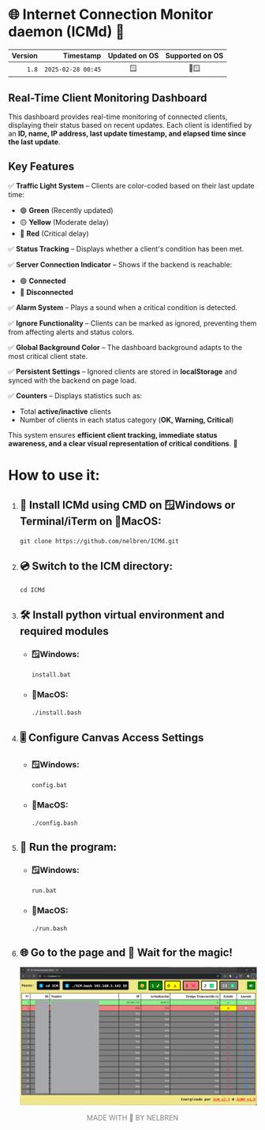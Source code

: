 # 🌐 Internet Connection Monitor daemon (ICMd) 🔌

|Version|Timestamp|Updated on OS|Supported on OS|
|--:|--:|:--:|:--:|
|`1.8`|`2025-02-28 00:45`|🪟|🍎🪟|

## **Real-Time Client Monitoring Dashboard**  

This dashboard provides real-time monitoring of connected clients, displaying their status based on recent updates. Each client is identified by an **ID, name, IP address, last update timestamp, and elapsed time since the last update**.  

## **Key Features**  

✅ **Traffic Light System** – Clients are color-coded based on their last update time:  
   - 🟢 **Green** (Recently updated)  
   - 🟡 **Yellow** (Moderate delay)  
   - 🔴 **Red** (Critical delay)  

✅ **Status Tracking** – Displays whether a client's condition has been met.  

✅ **Server Connection Indicator** – Shows if the backend is reachable:  
   - 🟢 **Connected**  
   - 🔴 **Disconnected**  

✅ **Alarm System** – Plays a sound when a critical condition is detected.  

✅ **Ignore Functionality** – Clients can be marked as ignored, preventing them from affecting alerts and status colors.  

✅ **Global Background Color** – The dashboard background adapts to the most critical client state.  

✅ **Persistent Settings** – Ignored clients are stored in **localStorage** and synced with the backend on page load.  

✅ **Counters** – Displays statistics such as:  
   - Total **active/inactive** clients  
   - Number of clients in each status category (**OK, Warning, Critical**)  

This system ensures **efficient client tracking, immediate status awareness, and a clear visual representation of critical conditions**. 🚀

# How to use it:

1. ## 💾 Install **ICMd** using **CMD** on **🪟Windows** or **Terminal/iTerm** on **🍎MacOS**:
  
    `git clone https://github.com/nelbren/ICMd.git`

2. ## 💿 Switch to the ICM directory:

    `cd ICMd`

3. ## 🛠️ Install python virtual environment and required modules

    - ### **🪟Windows**:
        `install.bat`

    - ### **🍎MacOS**:
        `./install.bash`

4. ## 🎚️ Configure Canvas Access Settings

    - ### **🪟Windows**:
        `config.bat`

    - ### **🍎MacOS**:
        `./config.bash`

5. ## 🏃 Run the program:

    - ### **🪟Windows**:
        `run.bat`

    - ### **🍎MacOS**:
        `./run.bash`

6. ## 🌐 Go to the page and 🧙 Wait for the magic!
   
   ![](static/ICMd.png)

<div style="text-align: center; color: gray;">MADE WITH 💛 BY NELBREN</div>

